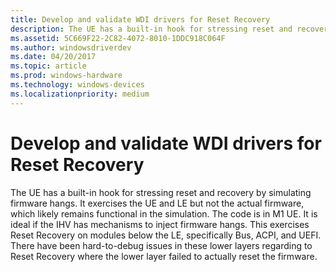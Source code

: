 ```yaml
---
title: Develop and validate WDI drivers for Reset Recovery
description: The UE has a built-in hook for stressing reset and recovery by simulating firmware hangs.
ms.assetid: 5C669F22-2C82-4072-8010-1DDC918C064F
ms.author: windowsdriverdev
ms.date: 04/20/2017
ms.topic: article
ms.prod: windows-hardware
ms.technology: windows-devices
ms.localizationpriority: medium
---
```


# Develop and validate WDI drivers for Reset Recovery


The UE has a built-in hook for stressing reset and recovery by simulating firmware hangs. It exercises the UE and LE but not the actual firmware, which likely remains functional in the simulation. The code is in M1 UE. It is ideal if the IHV has mechanisms to inject firmware hangs. This exercises Reset Recovery on modules below the LE, specifically Bus, ACPI, and UEFI. There have been hard-to-debug issues in these lower layers regarding to Reset Recovery where the lower layer failed to actually reset the firmware.

 

 





